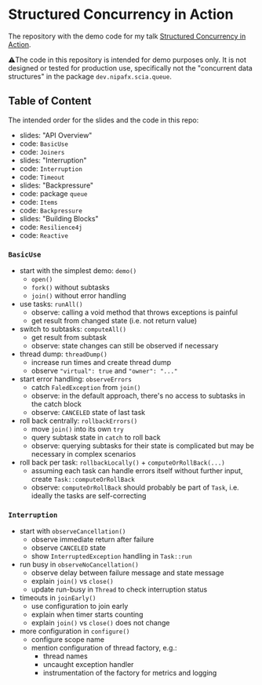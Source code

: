 # Structured Concurrency in Action

The repository with the demo code for my talk [Structured Concurrency in Action](https://slides.nipafx.dev/scia).

⚠️The code in this repository is intended for demo purposes only.
It is not designed or tested for production use, specifically not the "concurrent data structures" in the package `dev.nipafx.scia.queue`.


## Table of Content

The intended order for the slides and the code in this repo:

* slides: "API Overview"
* code: `BasicUse`
* code: `Joiners`
* slides: "Interruption"
* code: `Interruption`
* code: `Timeout`
* slides: "Backpressure"
* code: package `queue`
* code: `Items`
* code: `Backpressure`
* slides: "Building Blocks"
* code: `Resilience4j`
* code: `Reactive`

### `BasicUse`

* start with the simplest demo: `demo()`
	* `open()`
	* `fork()` without subtasks
	* `join()` without error handling
* use tasks: `runAll()`
	* observe: calling a void method that throws exceptions is painful
	* get result from changed state (i.e. not return value)
* switch to subtasks: `computeAll()`
	* get result from subtask
	* observe: state changes can still be observed if necessary
* thread dump: `threadDump()`
	* increase run times and create thread dump
	* observe `"virtual": true` and `"owner": "..."`
* start error handling: `observeErrors`
	* catch `FaledException` from `join()`
	* observe: in the default approach, there's no access to subtasks in the catch block
	* observe: `CANCELED` state of last task
* roll back centrally: `rollbackErrors()`
	* move `join()` into its own `try`
	* query subtask state in `catch` to roll back
	* observe: querying subtasks for their state is complicated but may be necessary in complex scenarios
* roll back per task: `rollbackLocally()` + `computeOrRollBack(...)`
	* assuming each task can handle errors itself without further input, create `Task::computeOrRollBack`
	* observe: `computeOrRollBack` should probably be part of `Task`, i.e. ideally the tasks are self-correcting

### `Interruption`

* start with `observeCancellation()`
	* observe immediate return after failure
	* observe `CANCELED` state
	* show `InterruptedException` handling in `Task::run`
* run busy in `observeNoCancellation()`
	* observe delay between failure message and state message
	* explain `join()` vs `close()`
	* update run-busy in `Thread` to check interruption status
* timeouts in `joinEarly()`
	* use configuration to join early
	* explain when timer starts counting
	* explain `join()` vs `close()` does not change
* more configuration in `configure()`
	* configure scope name
	* mention configuration of thread factory, e.g.:
		* thread names
		* uncaught exception handler
		* instrumentation of the factory for metrics and logging
